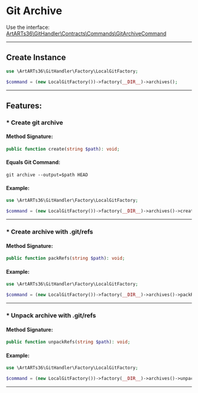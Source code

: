# Git Archive

Use the interface: [ArtARTs36\GitHandler\Contracts\Commands\GitArchiveCommand](/Users/artem/PhpstormProjects/artarts36/libraries/git/src/Contracts/Commands/GitArchiveCommand.php)

---

## Create Instance

```php
use \ArtARTs36\GitHandler\Factory\LocalGitFactory;

$command = (new LocalGitFactory())->factory(__DIR__)->archives();
```

---

## Features:

### * Create git archive

#### Method Signature:



```php
public function create(string $path): void;
```

#### Equals Git Command:

`git archive --output=$path HEAD`

#### Example:

```php
use \ArtARTs36\GitHandler\Factory\LocalGitFactory;

$command = (new LocalGitFactory())->factory(__DIR__)->archives()->create('/path/to/file');
```

---
### * Create archive with .git/refs

#### Method Signature:

```php
public function packRefs(string $path): void;
```

#### Example:

```php
use \ArtARTs36\GitHandler\Factory\LocalGitFactory;

$command = (new LocalGitFactory())->factory(__DIR__)->archives()->packRefs('/path/to/file');
```

---
### * Unpack archive with .git/refs

#### Method Signature:

```php
public function unpackRefs(string $path): void;
```

#### Example:

```php
use \ArtARTs36\GitHandler\Factory\LocalGitFactory;

$command = (new LocalGitFactory())->factory(__DIR__)->archives()->unpackRefs('/path/to/file');
```

---
